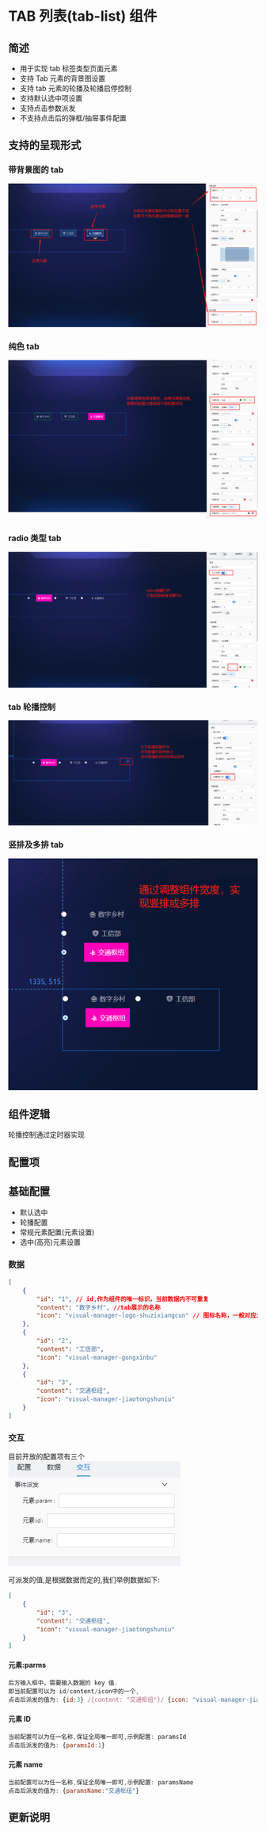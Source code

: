 

# TAB 列表(tab-list) 组件

## 简述

-   用于实现 tab 标签类型页面元素
-   支持 Tab 元素的背景图设置
-   支持 tab 元素的轮播及轮播启停控制
-   支持默认选中项设置
-   支持点击参数派发
-   不支持点击后的弹框/抽屉事件配置

## 支持的呈现形式

### 带背景图的 tab

![参数值配置](./images/i-1.png)

### 纯色 tab

![参数名称配置](./images/i-2.png)

### radio 类型 tab

![参数名称配置](./images/i-3.png)

### tab 轮播控制

![参数名称配置](./images/i-4.png)

### 竖排及多排 tab

![参数名称配置](./images/i-5.png)

## 组件逻辑

轮播控制通过定时器实现

## 配置项

## 基础配置

-   默认选中
-   轮播配置
-   常规元素配置(元素设置)
-   选中(高亮)元素设置

### 数据

```json
[
    {
        "id": "1", // id,作为组件的唯一标识，当前数据内不可重复
        "content": "数字乡村", //tab展示的名称
        "icon": "visual-manager-logo-shuzixiangcun" // 图标名称，一般对应iconfont 中的图标名
    },
    {
        "id": "2",
        "content": "工信部",
        "icon": "visual-manager-gongxinbu"
    },
    {
        "id": "3",
        "content": "交通枢纽",
        "icon": "visual-manager-jiaotongshuniu"
    }
]
```

### 交互

目前开放的配置项有三个 ![参数名称配置](./images/i-6.png)

可派发的值,是根据数据而定的,我们举例数据如下:

```json
[
    {
        "id": "3",
        "content": "交通枢纽",
        "icon": "visual-manager-jiaotongshuniu"
    }
]
```

#### 元素:parms

```js
后方输入框中，需要输入数据的 key 值.
即当前配置可以为 id/content/icon中的一个,
点击后派发的值为: {id:3} /{content: "交通枢纽"}/ {icon: "visual-manager-jiaotongshuniu"}
```

#### 元素 ID

```js
当前配置可以为任一名称,保证全局唯一即可,示例配置: paramsId
点击后派发的值为: {paramsId:1}
```

#### 元素 name

```js
当前配置可以为任一名称,保证全局唯一即可,示例配置: paramsName
点击后派发的值为: {paramsName:"交通枢纽"}
```

## 更新说明
